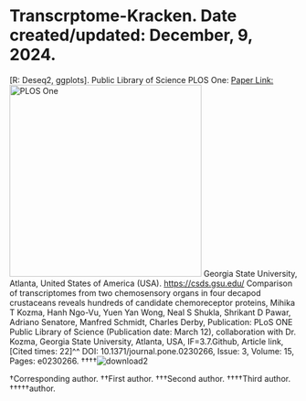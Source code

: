 # Transcrptome-Kracken. Date created/updated: December, 9, 2024.
[R: Deseq2, ggplots].
Public Library of Science PLOS One: [Paper Link:](https://www.ncbi.nlm.nih.gov/pubmed/32163507)
<img width="336" alt="PLOS One" src="https://github.com/spawar2/Transcrptome-Kracken/assets/25118302/6c2ced6a-d179-483f-9eb0-8212d4261b61">
Georgia State University, Atlanta, United States of America (USA).
https://csds.gsu.edu/
Comparison of transcriptomes from two chemosensory organs in four decapod crustaceans reveals hundreds of candidate chemoreceptor proteins, Mihika T Kozma, Hanh Ngo-Vu, Yuen Yan Wong, Neal S Shukla, Shrikant D Pawar, Adriano Senatore, Manfred Schmidt, Charles Derby, Publication: PLoS ONE Public Library of Science (Publication date: March 12), collaboration
with Dr. Kozma, Georgia State University, Atlanta, USA, IF=3.7.Github, Article link, [Cited times: 22]^^ DOI: 10.1371/journal.pone.0230266, Issue: 3, Volume: 15, Pages: e0230266.
††††![download2](https://github.com/user-attachments/assets/684ffa8c-60a3-4837-b947-32454d2a7201)

†Corresponding author. ††First author. †††Second author. ††††Third author. †††††author.
